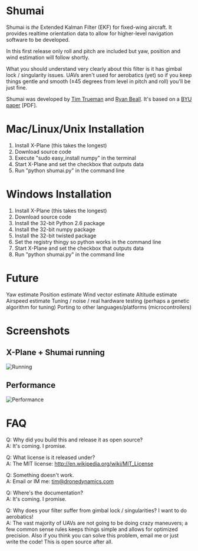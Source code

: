 Shumai
======

Shumai is _the_ Extended Kalman Filter (EKF) for fixed-wing aircraft. It provides realtime orientation data to allow for higher-level navigation software to be developed.

In this first release only roll and pitch are included but yaw, position and wind estimation will follow shortly.

What you should understand very clearly about this filter is it has gimbal lock / singularity issues. UAVs aren't used for aerobatics (yet) so if you keep things gentle and smooth (±45 degrees from level in pitch and roll) you'll be just fine.

Shumai was developed by [Tim Trueman](http://github.com/timtrueman) and [Ryan Beall](http://diydrones.com/profile/RyanBeall). It's based on a [BYU paper](http://contentdm.lib.byu.edu/ETD/image/etd1527.pdf) [PDF].

Mac/Linux/Unix Installation
==========
1. Install X-Plane (this takes the longest)
2. Download source code
3. Execute "sudo easy_install numpy" in the terminal
4. Start X-Plane and set the checkbox that outputs data
5. Run "python shumai.py" in the command line

Windows Installation
==========
1. Install X-Plane (this takes the longest)
2. Download source code
3. Install the 32-bit Python 2.6 package
4. Install the 32-bit numpy package
5. Install the 32-bit twisted package
6. Set the registry thingy so python works in the command line
7. Start X-Plane and set the checkbox that outputs data
8. Run "python shumai.py" in the command line

Future
=============
Yaw estimate
Position estimate
Wind vector estimate
Altitude estimate
Airspeed estimate
Tuning / noise / real hardware testing (perhaps a genetic algorithm for tuning)
Porting to other languages/platforms (microcontrollers)

Screenshots
===========
X-Plane + Shumai running
---------
![Running](http://dronedynamics.com/shumai-running.jpg)

Performance
--------
![Performance](http://dronedynamics.com/shumai-performance.jpg)

FAQ
===

Q: Why did you build this and release it as open source?<br/>
A: It's coming. I promise.

Q: What license is it released under?<br/>
A: The MIT license: http://en.wikipedia.org/wiki/MIT_License

Q: Something doesn't work.<br/>
A: Email or IM me: tim@dronedynamics.com
   
Q: Where's the documentation?<br/>
A: It's coming. I promise.

Q: Why does your filter suffer from gimbal lock / singularities? I want to do aerobatics!<br/>
A: The vast majority of UAVs are not going to be doing crazy maneuvers; a few common sense rules keeps things simple and allows for optimized precision. Also if you think you can solve this problem, email me or just write the code! This is open source after all.
